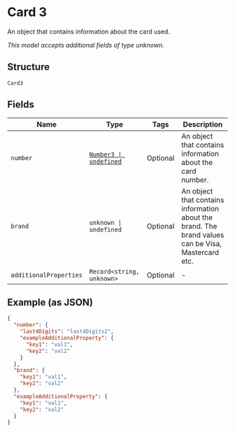 
# Card 3

An object that contains information about the card used.

*This model accepts additional fields of type unknown.*

## Structure

`Card3`

## Fields

| Name | Type | Tags | Description |
|  --- | --- | --- | --- |
| `number` | [`Number3 \| undefined`](../../doc/models/number-3.md) | Optional | An object that contains information about the card number. |
| `brand` | `unknown \| undefined` | Optional | An object that contains information about the brand. The brand values can be Visa, Mastercard etc. |
| `additionalProperties` | `Record<string, unknown>` | Optional | - |

## Example (as JSON)

```json
{
  "number": {
    "last4Digits": "last4Digits2",
    "exampleAdditionalProperty": {
      "key1": "val1",
      "key2": "val2"
    }
  },
  "brand": {
    "key1": "val1",
    "key2": "val2"
  },
  "exampleAdditionalProperty": {
    "key1": "val1",
    "key2": "val2"
  }
}
```

